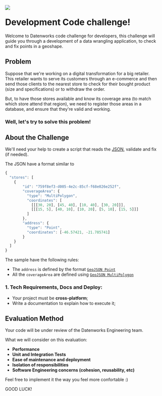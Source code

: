 <img align="left" src="https://datenworks.com/img/logo.png">

# Development Code challenge!

Welcome to Datenworks code challenge for developers, this challenge will guide you through a development of a data wrangling application, to check and fix points in a geoshape.

## Problem

Suppose that we're working on a digital transformation for a big retailer. This retailer wants to serve its customers through an e-commerce and then send those clients to the nearest store to check for their bought product (size and specifications) or to withdraw the order.

But, to have those stores available and know its coverage area (to match which store attend that region), we need to register those areas in a database, and ensure that they're valid and working.

### Well, let's try to solve this problem!

## About the Challenge

We'll need your help to create a script that reads the [JSON](files/samples.json), validate and fix (if needed).

The JSON have a format similar to

```javascript
{
  "stores": [ 
    {
        "id": "759f8ef3-d005-4e2c-85cf-f68e026e252f", 
        "coverageArea": { 
          "type": "MultiPolygon", 
          "coordinates": [
            [[[30, 20], [45, 40], [10, 40], [30, 20]]], 
            [[[15, 5], [40, 10], [10, 20], [5, 10], [15, 5]]]
          ]
        },
        "address": { 
          "type": "Point",
          "coordinates": [-46.57421, -21.785741]
        }
    }
  ]
}
```

The sample have the following rules:

- The `address` is defined by the format [`GeoJSON Point`](https://en.wikipedia.org/wiki/GeoJSON)
- All the  `coverageArea` are defined using [`GeoJSON MultiPolygon`](https://en.wikipedia.org/wiki/GeoJSON) 

### 1. Tech Requirements, Docs and Deploy:

* Your project must be **cross-platform**;
* Write a documentation to explain how to execute it;

## Evaluation Method

Your code will be under review of the Datenworks Engineering team.

What we will consider on this evaluation:
- **Performance**
- **Unit and Integration Tests**
- **Ease of maintenance and deployment**
- **Isolation of responsibilities**
- **Software Engineering concerns (cohesion, reusability, etc)**

Feel free to implement it the way you feel more confortable :)

GOOD LUCK!
